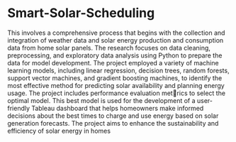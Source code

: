 # Smart-Solar-Scheduling
This involves a comprehensive process
that begins with the collection and integration of weather data
and solar energy production and consumption data from home
solar panels. The research focuses
on data cleaning, preprocessing, and exploratory data analysis
using Python to prepare the data for model development. The
project employed a variety of machine learning models, including
linear regression, decision trees, random forests, support vector
machines, and gradient boosting machines, to identify the most
effective method for predicting solar availability and planning
energy usage. The project includes performance evaluation metrics to select the optimal model. This best model is used for
the development of a user-friendly Tableau dashboard that helps
homeowners make informed decisions about the best times to
charge and use energy based on solar generation
forecasts. The project aims to enhance the sustainability and
efficiency of solar energy in homes
